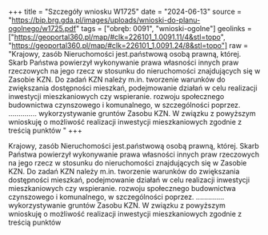 +++
title = "Szczegóły wniosku W1725"
date = "2024-06-13"
source = "https://bip.brg.gda.pl/images/uploads/wnioski-do-planu-ogolnego/w1725.pdf"
tags = ["obręb: 0091", "wnioski-ogolne"]
geolinks = ["https://geoportal360.pl/map/#clk=226101_1.0091.11/4&stl=topo", "https://geoportal360.pl/map/#clk=226101_1.0091.24/8&stl=topo"]
raw = "Krajowy, zasób Nieruchomości jest.państwową osobą prawną, której. Skarb Państwa powierzył wykonywanie prawa własności  innych praw rzeczowych na jego rzecz w stosunku do nieruchomości znajdujących się w Zasobie KZN. Do zadań KZN należy m.in. tworzenie warunków do zwiększania dostępności mieszkań, podejmowanie działań w celu realizacji inwestycji mieszkaniowych czy wspieranie. rozwoju społecznego budownictwa czynszowego i komunalnego, w szczególności poprzez. .............. wykorzystywanie gruntów Zasobu KZN. W związku z powyższym wnioskuję o możliwość realizacji inwestycji mieszkaniowych zgodnie z treścią punktów "
+++

Krajowy, zasób Nieruchomości jest.państwową osobą prawną, której. Skarb Państwa powierzył
wykonywanie prawa własności  innych praw rzeczowych na jego rzecz w stosunku do nieruchomości
znajdujących się w Zasobie KZN. Do zadań KZN należy m.in. tworzenie warunków do zwiększania
dostępności mieszkań, podejmowanie działań w celu realizacji inwestycji mieszkaniowych czy wspieranie.
rozwoju społecznego budownictwa czynszowego i komunalnego, w szczególności poprzez. ..............
wykorzystywanie gruntów Zasobu KZN. W związku z powyższym wnioskuję o możliwość realizacji
inwestycji mieszkaniowych zgodnie z treścią punktów 


